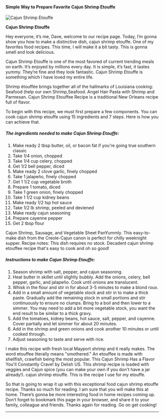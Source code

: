             

#### Simple Way to Prepare Favorite Cajun Shrimp Etouffe

![Cajun Shrimp Etouffe](https://img-global.cpcdn.com/recipes/4563286692986880/751x532cq70/cajun-shrimp-etouffe-recipe-main-photo.jpg)

**Cajun Shrimp Etouffe**

Hey everyone, it’s me, Dave, welcome to our recipe page. Today, I’m gonna show you how to make a distinctive dish, cajun shrimp etouffe. One of my favorites food recipes. This time, I will make it a bit tasty. This is gonna smell and look delicious.

Cajun Shrimp Etouffe is one of the most favored of current trending meals on earth. It’s enjoyed by millions every day. It is simple, it’s fast, it tastes yummy. They’re fine and they look fantastic. Cajun Shrimp Etouffe is something which I have loved my entire life.

Shrimp étouffée brings together all of the hallmarks of Louisiana cooking: Seafood (help our own Shrimp,Seafood. Angel Hair Pasta with Shrimp and Parmesan. Cajun Shrimp Etouffee Recipe is a traditional New Orleans recipe full of flavor.

To begin with this recipe, we must first prepare a few components. You can cook cajun shrimp etouffe using 15 ingredients and 7 steps. Here is how you can achieve that.

##### The ingredients needed to make Cajun Shrimp Etouffe:

1.  Make ready 2 tbsp butter, oil, or bacon fat if you're going true southern classic
2.  Take 1/4 onion, chopped
3.  Take 1/4 cup celery, chopped
4.  Get 1/2 bell pepper, diced
5.  Make ready 2 clove garlic, finely chopped
6.  Take 1 jalapeño, finely chopped
7.  Get 1 1/2 cup vegetable broth
8.  Prepare 1 tomato, diced
9.  Take 1 green onion, finely chopped
10.  Take 1 1/2 cup kidney beans
11.  Make ready 1/2 tsp hot sauce
12.  Take 1/2 lb shrimp, peeled and deviened
13.  Make ready cajun seasoning
14.  Prepare cayenne pepper
15.  Get 2 tbsp flour

Cajun Shrimp, Sausage, and Vegetable Sheet PanYummly. This easy-to-make dish from the Creole-Cajun canon is perfect for chilly weeknight supper. Recipe notes: This dish requires no stock. Decadent cajun shrimp etouffee recipe that's easy to cook and oh so good!

##### Instructions to make Cajun Shrimp Etouffe:

1.  Season shrimp with salt, pepper, and cajun seasoning.
2.  Heat butter in skillet until slightly bubbly. Add the onions, celery, bell pepper, garlic, and jalapeño. Cook until onions are translucent.
3.  Whisk in the flour and stir in for about 3-5 minutes to make a blond roux.
4.  Add in a small amount of vegetable stock and stir in to make a thick paste. Gradually add the remaining stock in small portions and stir continuously to ensure no clumps. Bring to a boil and then lower to a simmer. You may need to add a bit more vegetable stock, you want the end result to be similar to a thick gravy.
5.  Add the tomatoes, kidney beans, hot sauce, salt, pepper, and cayenne. Cover partially and let simmer for about 20 minutes.
6.  Add in the shrimp and green onions and cook another 10 minutes or until cooked through.
7.  Adjust seasoning to taste and serve with rice.

I make this recipe with fresh local Mayport shrimp and it really makes. The word etouffee literally means "smothered." An etouffee is made with shellfish, crawfish being the most popular. This Cajun Shrimp Has a Flavor You'll Constantly Crave! by Delish US. This shrimp recipe is loaded with veggies and Cajun spice (you can make your own if you don't have a jar already!). cajun shrimp etouffe. This is the recipe I use for my etouffe.

So that is going to wrap it up with this exceptional food cajun shrimp etouffe recipe. Thanks so much for reading. I am sure that you will make this at home. There’s gonna be more interesting food in home recipes coming up. Don’t forget to bookmark this page in your browser, and share it to your family, colleague and friends. Thanks again for reading. Go on get cooking!

* * *